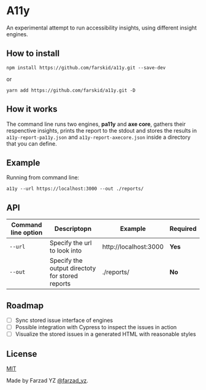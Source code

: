 # A11y

An experimental attempt to run accessibility insights, using different insight
engines.

## How to install

```
npm install https://github.com/farskid/a11y.git --save-dev
```

or

```
yarn add https://github.com/farskid/a11y.git -D
```

## How it works

The command line runs two engines, **pa11y** and **axe core**, gathers their
respenctive insights, prints the report to the stdout and stores the results in
`a11y-report-pa11y.json` and `a11y-report-axecore.json` inside a directory that
you can define.

## Example

Running from command line:

```
a11y --url https://localhost:3000 --out ./reports/
```

## API

| Command line option | Descriptopn                                     | Example               | Required |
| ------------------- | ----------------------------------------------- | --------------------- | -------- |
| `--url`             | Specify the url to look into                    | http://localhost:3000 | **Yes**  |
| `--out`             | Specify the output directoty for stored reports | ./reports/            | **No**   |

## Roadmap

- [ ] Sync stored issue interface of engines
- [ ] Possible integration with Cypress to inspect the issues in action
- [ ] Visualize the stored issues in a generated HTML with reasonable styles

## License

[MIT](./LICENSE)

Made by Farzad YZ [@farzad_yz](https://twitter.com/farzad_yz).
